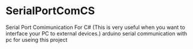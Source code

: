 # SerialPortComCS
Serial Port Comimunication For C# (This is very useful when you want to interface your PC to external devices.)
arduino serial communication with pc for useing this project
